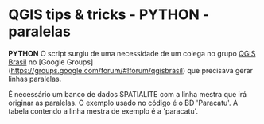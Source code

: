 # QGIS tips & tricks - PYTHON - paralelas
__PYTHON__
O script surgiu de uma necessidade de um colega no grupo [QGIS Brasil](www.qgisbrasil.org) no [Google Groups] (https://groups.google.com/forum/#!forum/qgisbrasil) que precisava gerar linhas paralelas.

É necessário um banco de dados SPATIALITE com a linha mestra que irá originar as paralelas.
O exemplo usado no código é o BD 'Paracatu'.
A tabela contendo a linha mestra de exemplo é a 'paracatu'.

